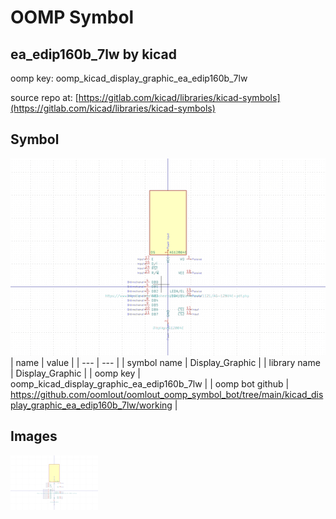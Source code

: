 # OOMP Symbol  
## ea_edip160b_7lw  by kicad  
  
oomp key: oomp_kicad_display_graphic_ea_edip160b_7lw  
  
source repo at: [https://gitlab.com/kicad/libraries/kicad-symbols](https://gitlab.com/kicad/libraries/kicad-symbols)  
## Symbol  
  
[![working.png](working_600.png)](working.png)  
| name | value | 
| --- | --- | 
| symbol name | Display_Graphic | 
| library name | Display_Graphic | 
| oomp key | oomp_kicad_display_graphic_ea_edip160b_7lw | 
| oomp bot github | https://github.com/oomlout/oomlout_oomp_symbol_bot/tree/main/kicad_display_graphic_ea_edip160b_7lw/working | 
## Images  
  
[![working.png](working_140.png)](working.png)  
